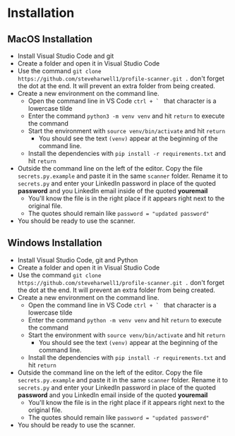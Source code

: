 # Installation

## MacOS Installation
- Install Visual Studio Code and git
- Create a folder and open it in Visual Studio Code
- Use the command `git clone https://github.com/steveharwell1/profile-scanner.git .` don't forget the dot at the end. It will prevent an extra folder from being created.
- Create a new environment on the command line.
	- Open the command line in VS Code ``ctrl + ` `` that character is a lowercase tilde
	- Enter the command `python3 -m venv venv` and hit `return` to execute the command
	- Start the environment with `source venv/bin/activate` and hit `return`
		- You should see the text `(venv)` appear at the beginning of the command line.
	- Install the dependencies with `pip install -r requirements.txt` and hit `return`
- Outside the command line on the left of the editor. Copy the file `secrets.py.example` and paste it in the same `scanner` folder. Rename it to `secrets.py` and enter your LinkedIn password in place of the quoted **password** and you LinkedIn email inside of the quoted **youremail**
	- You'll know the file is in the right place if it appears right next to the original file.
	- The quotes should remain like `password = "updated password"`
- You should be ready to use the scanner.

## Windows Installation
- Install Visual Studio Code, git and Python
- Create a folder and open it in Visual Studio Code
- Use the command `git clone https://github.com/steveharwell1/profile-scanner.git .` don't forget the dot at the end. It will prevent an extra folder from being created.
- Create a new environment on the command line.
	- Open the command line in VS Code ``ctrl + ` `` that character is a lowercase tilde
	- Enter the command `python -m venv venv` and hit `return` to execute the command
	- Start the environment with `source venv/bin/activate` and hit `return`
		- You should see the text `(venv)` appear at the beginning of the command line.
	- Install the dependencies with `pip install -r requirements.txt` and hit `return`
- Outside the command line on the left of the editor. Copy the file `secrets.py.example` and paste it in the same `scanner` folder. Rename it to `secrets.py` and enter your LinkedIn password in place of the quoted **password** and you LinkedIn email inside of the quoted **youremail**
	- You'll know the file is in the right place if it appears right next to the original file.
	- The quotes should remain like `password = "updated password"`
- You should be ready to use the scanner.